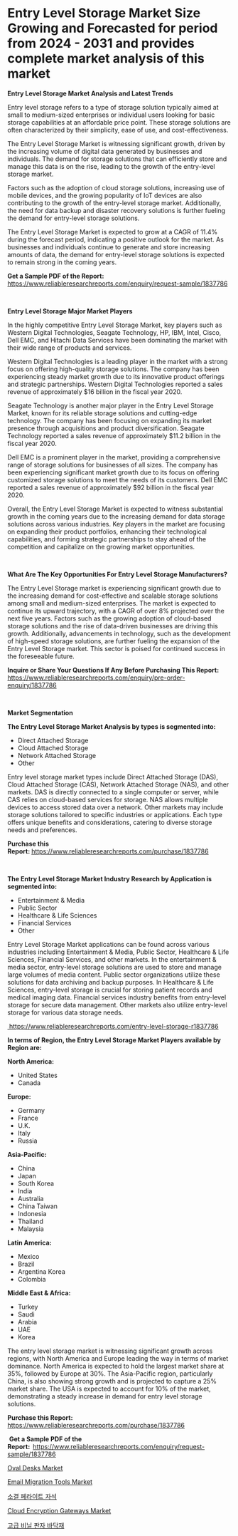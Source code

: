 <p><h1>Entry Level Storage Market Size Growing and Forecasted for period from 2024 - 2031 and provides complete market analysis of this market</h1></p><p><strong>Entry Level Storage Market Analysis and Latest Trends</strong></p>
<p><p>Entry level storage refers to a type of storage solution typically aimed at small to medium-sized enterprises or individual users looking for basic storage capabilities at an affordable price point. These storage solutions are often characterized by their simplicity, ease of use, and cost-effectiveness.</p><p>The Entry Level Storage Market is witnessing significant growth, driven by the increasing volume of digital data generated by businesses and individuals. The demand for storage solutions that can efficiently store and manage this data is on the rise, leading to the growth of the entry-level storage market.</p><p>Factors such as the adoption of cloud storage solutions, increasing use of mobile devices, and the growing popularity of IoT devices are also contributing to the growth of the entry-level storage market. Additionally, the need for data backup and disaster recovery solutions is further fueling the demand for entry-level storage solutions.</p><p>The Entry Level Storage Market is expected to grow at a CAGR of 11.4% during the forecast period, indicating a positive outlook for the market. As businesses and individuals continue to generate and store increasing amounts of data, the demand for entry-level storage solutions is expected to remain strong in the coming years.</p></p>
<p><strong>Get a Sample PDF of the Report:&nbsp;</strong> <a href="https://www.reliableresearchreports.com/enquiry/request-sample/1837786">https://www.reliableresearchreports.com/enquiry/request-sample/1837786</a></p>
<p>&nbsp;</p>
<p><strong>Entry Level Storage Major Market Players</strong></p>
<p><p>In the highly competitive Entry Level Storage Market, key players such as Western Digital Technologies, Seagate Technology, HP, IBM, Intel, Cisco, Dell EMC, and Hitachi Data Services have been dominating the market with their wide range of products and services. </p><p>Western Digital Technologies is a leading player in the market with a strong focus on offering high-quality storage solutions. The company has been experiencing steady market growth due to its innovative product offerings and strategic partnerships. Western Digital Technologies reported a sales revenue of approximately $16 billion in the fiscal year 2020.</p><p>Seagate Technology is another major player in the Entry Level Storage Market, known for its reliable storage solutions and cutting-edge technology. The company has been focusing on expanding its market presence through acquisitions and product diversification. Seagate Technology reported a sales revenue of approximately $11.2 billion in the fiscal year 2020.</p><p>Dell EMC is a prominent player in the market, providing a comprehensive range of storage solutions for businesses of all sizes. The company has been experiencing significant market growth due to its focus on offering customized storage solutions to meet the needs of its customers. Dell EMC reported a sales revenue of approximately $92 billion in the fiscal year 2020.</p><p>Overall, the Entry Level Storage Market is expected to witness substantial growth in the coming years due to the increasing demand for data storage solutions across various industries. Key players in the market are focusing on expanding their product portfolios, enhancing their technological capabilities, and forming strategic partnerships to stay ahead of the competition and capitalize on the growing market opportunities.</p></p>
<p>&nbsp;</p>
<p><strong>What Are The Key Opportunities For Entry Level Storage Manufacturers?</strong></p>
<p><p>The Entry Level Storage market is experiencing significant growth due to the increasing demand for cost-effective and scalable storage solutions among small and medium-sized enterprises. The market is expected to continue its upward trajectory, with a CAGR of over 8% projected over the next five years. Factors such as the growing adoption of cloud-based storage solutions and the rise of data-driven businesses are driving this growth. Additionally, advancements in technology, such as the development of high-speed storage solutions, are further fueling the expansion of the Entry Level Storage market. This sector is poised for continued success in the foreseeable future.</p></p>
<p><strong>Inquire or Share Your Questions If Any Before Purchasing This Report:</strong> <a href="https://www.reliableresearchreports.com/enquiry/pre-order-enquiry/1837786">https://www.reliableresearchreports.com/enquiry/pre-order-enquiry/1837786</a></p>
<p>&nbsp;</p>
<p><strong>Market Segmentation</strong></p>
<p><strong>The Entry Level Storage Market Analysis by types is segmented into:</strong></p>
<p><ul><li>Direct Attached Storage</li><li>Cloud Attached Storage</li><li>Network Attached Storage</li><li>Other</li></ul></p>
<p><p>Entry level storage market types include Direct Attached Storage (DAS), Cloud Attached Storage (CAS), Network Attached Storage (NAS), and other markets. DAS is directly connected to a single computer or server, while CAS relies on cloud-based services for storage. NAS allows multiple devices to access stored data over a network. Other markets may include storage solutions tailored to specific industries or applications. Each type offers unique benefits and considerations, catering to diverse storage needs and preferences.</p></p>
<p><strong>Purchase this Report:&nbsp;</strong><a href="https://www.reliableresearchreports.com/purchase/1837786">https://www.reliableresearchreports.com/purchase/1837786</a></p>
<p>&nbsp;</p>
<p><strong>The Entry Level Storage Market Industry Research by Application is segmented into:</strong></p>
<p><ul><li>Entertainment & Media</li><li>Public Sector</li><li>Healthcare & Life Sciences</li><li>Financial Services</li><li>Other</li></ul></p>
<p><p>Entry Level Storage Market applications can be found across various industries including Entertainment & Media, Public Sector, Healthcare & Life Sciences, Financial Services, and other markets. In the entertainment & media sector, entry-level storage solutions are used to store and manage large volumes of media content. Public sector organizations utilize these solutions for data archiving and backup purposes. In Healthcare & Life Sciences, entry-level storage is crucial for storing patient records and medical imaging data. Financial services industry benefits from entry-level storage for secure data management. Other markets also utilize entry-level storage for various data storage needs.</p></p>
<p><a href="https://www.reliableresearchreports.com/entry-level-storage-r1837786">&nbsp;https://www.reliableresearchreports.com/entry-level-storage-r1837786</a></p>
<p><strong>In terms of Region, the Entry Level Storage Market Players available by Region are:</strong></p>
<p>
    <p> <strong> North America: </strong>
        <ul>
            <li>United States</li>
            <li>Canada</li>
        </ul>
        </p> 
    <p> <strong> Europe: </strong>
        <ul>
            <li>Germany</li>
            <li>France</li>
            <li>U.K.</li>
            <li>Italy</li>
            <li>Russia</li>
        </ul>
        </p> 
    <p> <strong> Asia-Pacific: </strong>
        <ul>
            <li>China</li>
            <li>Japan</li>
            <li>South Korea</li>
            <li>India</li>
            <li>Australia</li>
            <li>China Taiwan</li>
            <li>Indonesia</li>
            <li>Thailand</li>
            <li>Malaysia</li>
        </ul>
        </p> 
    <p> <strong> Latin America: </strong>
        <ul>
            <li>Mexico</li>
            <li>Brazil</li>
            <li>Argentina Korea</li>
            <li>Colombia</li>
        </ul>
        </p> 
    <p> <strong> Middle East & Africa: </strong>
        <ul>
            <li>Turkey</li>
            <li>Saudi</li>
            <li>Arabia</li>
            <li>UAE</li>
            <li>Korea</li>
        </ul>
    </p>
    </p>
<p><p>The entry level storage market is witnessing significant growth across regions, with North America and Europe leading the way in terms of market dominance. North America is expected to hold the largest market share at 35%, followed by Europe at 30%. The Asia-Pacific region, particularly China, is also showing strong growth and is projected to capture a 25% market share. The USA is expected to account for 10% of the market, demonstrating a steady increase in demand for entry level storage solutions.</p></p>
<p><strong>Purchase this Report: </strong><a href="https://www.reliableresearchreports.com/purchase/1837786">https://www.reliableresearchreports.com/purchase/1837786</a></p>
<p>&nbsp;<strong>Get a Sample PDF of the Report:&nbsp;&nbsp;</strong><a href="https://www.reliableresearchreports.com/enquiry/request-sample/1837786">https://www.reliableresearchreports.com/enquiry/request-sample/1837786</a></p>
<p><strong></strong></p>
<p><p><a href="https://issuu.com/reportprime-2/docs/oval-desks-market-size-2030.pptx">Oval Desks Market</a></p><p><a href="https://github.com/gamblestampleyjenny50m5sl6/Market-Research-Report-List-2/blob/main/email-migration-tools-market.md">Email Migration Tools Market</a></p><p><a href="https://medium.com/@jenniferstanley2022/%EC%86%8C%EA%B2%B0-%ED%8E%98%EB%9D%BC%EC%9D%B4%ED%8A%B8-%EC%9E%90%EC%84%9D-%EC%8B%9C%EC%9E%A5-%EC%8B%9C%EC%9E%A5-%EC%A0%90%EC%9C%A0%EC%9C%A8-%EC%8B%9C%EC%9E%A5-%EB%8F%99%ED%96%A5-%EB%B0%8F-%EB%AF%B8%EB%9E%98-%EC%84%B1%EC%9E%A5-%ED%83%90%EC%83%89-dbe5853421fa">소결 페라이트 자석</a></p><p><a href="https://github.com/nicholepatriciadoylenwnrjr0/Market-Research-Report-List-2/blob/main/cloud-encryption-gateways-market.md">Cloud Encryption Gateways Market</a></p><p><a href="https://medium.com/@estelwisozk1/%EB%9F%AD%EC%85%94%EB%A6%AC-%EB%B9%84%EB%8B%90-%ED%94%8C%EB%9E%AD%ED%81%AC-%EB%B0%94%EB%8B%A5%EC%9E%AC-%EC%8B%9C%EC%9E%A5-%EC%A7%80%ED%91%9C-%ED%95%B4%EC%84%9D-%EC%8B%9C%EC%9E%A5-%EC%A0%90%EC%9C%A0%EC%9C%A8-%ED%8A%B8%EB%A0%8C%EB%93%9C-%EB%B0%8F-%EC%84%B1%EC%9E%A5-%ED%8C%A8%ED%84%B4-89fffcfebcd2">고급 비닐 판자 바닥재</a></p></p>